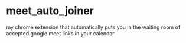 # meet_auto_joiner
my chrome extension that automatically puts you in the waiting room of accepted google meet links in your calendar
